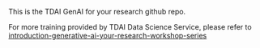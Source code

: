 This is the TDAI GenAI for your research github repo.

For more training provided by TDAI Data Science Service, please refer to [introduction-generative-ai-your-research-workshop-series](https://tdai.osu.edu/services-and-opportunities/introduction-generative-ai-your-research-workshop-series)

